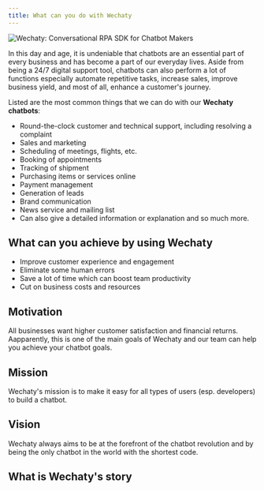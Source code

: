 ```yaml
---
title: What can you do with Wechaty
---
```


![Wechaty: Conversational RPA SDK for Chatbot Makers](/img/wechaty-logo.svg)

In this day and age, it is undeniable that chatbots are an essential part of every business and has become a part of our everyday lives. Aside from being a 24/7 digital support tool, chatbots can also perform a lot of functions especially automate repetitive tasks, increase sales, improve business yield, and most of all, enhance a customer's journey.

Listed are the most common things that we can do with our **Wechaty chatbots**:

- Round-the-clock customer and technical support, including resolving a complaint
- Sales and marketing
- Scheduling of meetings, flights, etc.
- Booking of appointments
- Tracking of shipment
- Purchasing items or services online
- Payment management
- Generation of leads
- Brand communication
- News service and mailing list
- Can also give a detailed information or explanation and so much more.

## What can you achieve by using Wechaty

- Improve customer experience and engagement
- Eliminate some human errors
- Save a lot of time which can boost team productivity
- Cut on business costs and resources

## Motivation

All businesses want higher customer satisfaction and financial returns. Aapparently, this is one of the main goals of Wechaty and our team can help you achieve your chatbot goals.

## Mission

Wechaty's mission is to make it easy for all types of users (esp. developers) to build a chatbot.

## Vision

Wechaty always aims to be at the forefront of the chatbot revolution and by being the only chatbot in the world with the shortest code.

## What is Wechaty's story
